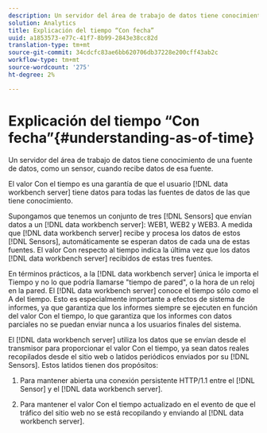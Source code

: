 ```yaml
---
description: Un servidor del área de trabajo de datos tiene conocimiento de una fuente de datos, como un sensor, cuando recibe datos de esa fuente.
solution: Analytics
title: Explicación del tiempo “Con fecha”
uuid: a1853573-e77c-41f7-8b99-2843e38cc82d
translation-type: tm+mt
source-git-commit: 34cdcfc83ae6bb620706db37228e200cff43ab2c
workflow-type: tm+mt
source-wordcount: '275'
ht-degree: 2%

---
```



# Explicación del tiempo “Con fecha”{#understanding-as-of-time}

Un servidor del área de trabajo de datos tiene conocimiento de una fuente de datos, como un sensor, cuando recibe datos de esa fuente.

El valor Con el tiempo es una garantía de que el usuario [!DNL data workbench server] tiene datos para todas las fuentes de datos de las que tiene conocimiento.

Supongamos que tenemos un conjunto de tres [!DNL Sensors] que envían datos a un [!DNL data workbench server]: WEB1, WEB2 y WEB3. A medida que [!DNL data workbench server] recibe y procesa los datos de estos [!DNL Sensors], automáticamente se esperan datos de cada una de estas fuentes. El valor Con respecto al tiempo indica la última vez que los datos [!DNL data workbench server] recibidos de estas tres fuentes.

En términos prácticos, a la [!DNL data workbench server] única le importa el Tiempo y no lo que podría llamarse &quot;tiempo de pared&quot;, o la hora de un reloj en la pared. El [!DNL data workbench server] conoce el tiempo sólo como el A del tiempo. Esto es especialmente importante a efectos de sistema de informes, ya que garantiza que los informes siempre se ejecuten en función del valor Con el tiempo, lo que garantiza que los informes con datos parciales no se puedan enviar nunca a los usuarios finales del sistema.

El [!DNL data workbench server] utiliza los datos que se envían desde el transmisor para proporcionar el valor Con el tiempo, ya sean datos reales recopilados desde el sitio web o latidos periódicos enviados por su [!DNL Sensors]. Estos latidos tienen dos propósitos:

1. Para mantener abierta una conexión persistente HTTP/1.1 entre el [!DNL Sensor] y el [!DNL data workbench server].

1. Para mantener el valor Con el tiempo actualizado en el evento de que el tráfico del sitio web no se está recopilando y enviando al [!DNL data workbench server].


